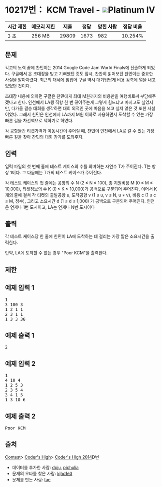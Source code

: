 # 10217번： KCM Travel - <img src="https://static.solved.ac/tier_small/17.svg" style="height:20px" />Platinum IV


| 시간 제한 | 메모리 제한 | 제출 | 정답 | 맞힌 사람 | 정답 비율 |
| --- | --- | --- | --- | --- | --- |
| 3 초 | 256 MB | 29809 | 1673 | 982 | 10.254% |


## 문제


각고의 노력 끝에 찬민이는 2014 Google Code Jam World Finals에 진출하게 되었다. 구글에서 온 초대장을 받고 기뻐했던 것도 잠시, 찬찬히 읽어보던 찬민이는 중요한 사실을 알아차렸다. 최근의 대세에 힘입어 구글 역시 대기업답게 비용 감축에 열을 내고 있었던 것이다.

초대장 내용에 의하면 구글은 찬민에게 최대 M원까지의 비용만을 여행비로써 부담해주겠다고 한다. 인천에서 LA행 직항 한 번 끊어주는게 그렇게 힘드냐고 따지고도 싶었지만, 다가올 결승 대회를 생각하면 대회 외적인 곳에 마음을 쓰고 싶지 않은 것 또한 사실이었다. 그래서 찬민은 인천에서 LA까지 M원 이하로 사용하면서 도착할 수 있는 가장 빠른 길을 차선책으로 택하기로 하였다.

각 공항들간 티켓가격과 이동시간이 주어질 때, 찬민이 인천에서 LA로 갈 수 있는 가장 빠른 길을 찾아 찬민의 대회 참가를 도와주자.




## 입력


입력 파일의 첫 번째 줄에 테스트 케이스의 수를 의미하는 자연수 T가 주어진다. T는 항상 1이다. 그 다음에는 T개의 테스트 케이스가 주어진다.

각 테스트 케이스의 첫 줄에는 공항의 수 N (2 ≤ N ≤ 100), 총 지원비용 M (0 ≤ M ≤ 10,000), 티켓정보의 수 K (0 ≤ K ≤ 10,000)가 공백으로 구분되어 주어진다. 이어서 K개의 줄에 걸쳐 각 티켓의 출발공항 u, 도착공항 v (1 ≤ u, v ≤ N, u ≠ v), 비용 c (1 ≤ c ≤ M, 정수), 그리고 소요시간 d (1 ≤ d ≤ 1,000) 가 공백으로 구분되어 주어진다. 인천은 언제나 1번 도시이고, LA는 언제나 N번 도시이다




## 출력


각 테스트 케이스당 한 줄에 찬민이 LA에 도착하는 데 걸리는 가장 짧은 소요시간을 출력한다.

만약, LA에 도착할 수 없는 경우 "Poor KCM"을 출력한다.




## 제한




## 예제 입력 1


<pre>1
3 100 3
1 2 1 1
2 3 1 1
1 3 3 30
</pre>


## 예제 출력 1


<pre>2
</pre>




## 예제 입력 2


<pre>1
4 10 4
1 2 5 3
2 3 5 4
3 4 1 5
1 3 10 6
</pre>


## 예제 출력 2


<pre>Poor KCM
</pre>






## 출처


[Contest](/category/45)> [Coder's High](/category/215)> [Coder's High 2014](/category/detail/1280)D번
- 데이터를 추가한 사람: [doju](/user/doju), [pichulia](/user/pichulia)
- 문제의 오타를 찾은 사람: [kjho1e3](/user/kjho1e3)
- 문제를 만든 사람: [tae](/user/tae)




